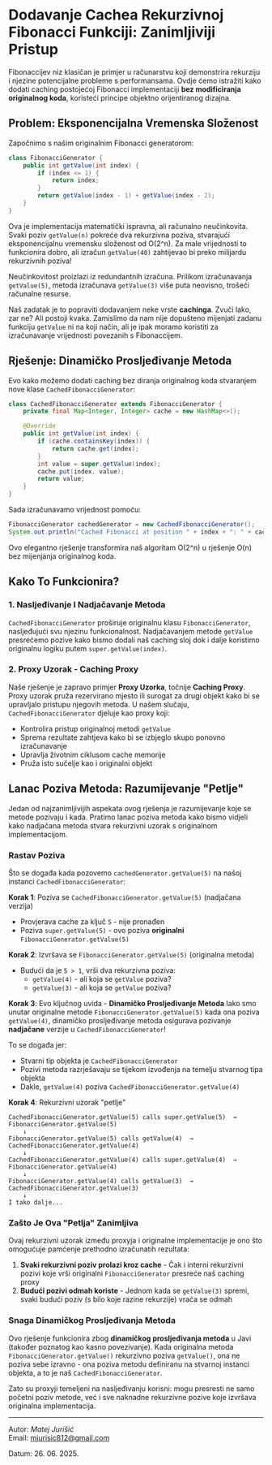 # Dodavanje Cachea Rekurzivnoj Fibonacci Funkciji: Zanimljiviji Pristup

Fibonaccijev niz klasičan je primjer u računarstvu koji demonstrira rekurziju i njezine potencijalne probleme s performansama. Ovdje ćemo istražiti kako dodati caching postojećoj Fibonacci implementaciji **bez modificiranja originalnog koda**, koristeći principe objektno orijentiranog dizajna.

## Problem: Eksponencijalna Vremenska Složenost

Započnimo s našim originalnim Fibonacci generatorom:

```java
class FibonacciGenerator {
    public int getValue(int index) {
        if (index <= 1) {
            return index;
        }
        return getValue(index - 1) + getValue(index - 2);
    }
}
```

Ova je implementacija matematički ispravna, ali računalno neučinkovita. Svaki poziv `getValue(n)` pokreće dva rekurzivna poziva, stvarajući eksponencijalnu vremensku složenost od O(2^n). Za male vrijednosti to funkcionira dobro, ali izračun `getValue(40)` zahtijevao bi preko milijardu rekurzivnih poziva\!

Neučinkovitost proizlazi iz redundantnih izračuna. Prilikom izračunavanja `getValue(5)`, metoda izračunava `getValue(3)` više puta neovisno, trošeći računalne resurse.

Naš zadatak je to popraviti dodavanjem neke vrste **cachinga**. Zvuči lako, zar ne? Ali postoji kvaka. Zamislimo da nam nije dopušteno mijenjati zadanu funkciju `getValue` ni na koji način, ali je ipak moramo koristiti za izračunavanje vrijednosti povezanih s Fibonaccijem.

## Rješenje: Dinamičko Prosljeđivanje Metoda

Evo kako možemo dodati caching bez diranja originalnog koda stvaranjem nove klase `CachedFibonacciGenerator`:

```java
class CachedFibonacciGenerator extends FibonacciGenerator {
    private final Map<Integer, Integer> cache = new HashMap<>();

    @Override
    public int getValue(int index) {
        if (cache.containsKey(index)) {
            return cache.get(index);
        }
        int value = super.getValue(index);
        cache.put(index, value);
        return value;
    }
}
```

Sada izračunavamo vrijednost pomoću:

```java
FibonacciGenerator cachedGenerator = new CachedFibonacciGenerator();
System.out.println("Cached Fibonacci at position " + index + ": " + cachedGenerator.getValue(index));
```

Ovo elegantno rješenje transformira naš algoritam O(2^n) u rješenje O(n) bez mijenjanja originalnog koda.

## Kako To Funkcionira?

### 1\. **Nasljeđivanje I Nadjačavanje Metoda**

`CachedFibonacciGenerator` proširuje originalnu klasu `FibonacciGenerator`, nasljeđujući svu njezinu funkcionalnost. Nadjačavanjem metode `getValue` presrećemo pozive kako bismo dodali naš caching sloj dok i dalje koristimo originalnu logiku putem `super.getValue(index)`.

### 2\. **Proxy Uzorak - Caching Proxy**

Naše rješenje je zapravo primjer **Proxy Uzorka**, točnije **Caching Proxy**. Proxy uzorak pruža rezervirano mjesto ili surogat za drugi objekt kako bi se upravljalo pristupu njegovih metoda. U našem slučaju, `CachedFibonacciGenerator` djeluje kao proxy koji:

-   Kontrolira pristup originalnoj metodi `getValue`
-   Sprema rezultate zahtjeva kako bi se izbjeglo skupo ponovno izračunavanje
-   Upravlja životnim ciklusom cache memorije
-   Pruža isto sučelje kao i originalni objekt

## Lanac Poziva Metoda: Razumijevanje "Petlje"

Jedan od najzanimljivijih aspekata ovog rješenja je razumijevanje koje se metode pozivaju i kada. Pratimo lanac poziva metoda kako bismo vidjeli kako nadjačana metoda stvara rekurzivni uzorak s originalnom implementacijom.

### Rastav Poziva

Što se događa kada pozovemo `cachedGenerator.getValue(5)` na našoj instanci `CachedFibonacciGenerator`:

**Korak 1**: Poziva se `CachedFibonacciGenerator.getValue(5)` (nadjačana verzija)

-   Provjerava cache za ključ `5` - nije pronađen
-   Poziva `super.getValue(5)` - ovo poziva **originalni** `FibonacciGenerator.getValue(5)`

**Korak 2**: Izvršava se `FibonacciGenerator.getValue(5)` (originalna metoda)

-   Budući da je `5 > 1`, vrši dva rekurzivna poziva:
    -   `getValue(4)` - ali koja se `getValue` poziva?
    -   `getValue(3)` - ali koja se `getValue` poziva?

**Korak 3**: Evo ključnog uvida - **Dinamičko Prosljeđivanje Metoda**
Iako smo unutar originalne metode `FibonacciGenerator.getValue(5)` kada ona poziva `getValue(4)`, dinamičko prosljeđivanje metoda osigurava pozivanje **nadjačane** verzije u `CachedFibonacciGenerator`\!

To se događa jer:

-   Stvarni tip objekta je `CachedFibonacciGenerator`
-   Pozivi metoda razrješavaju se tijekom izvođenja na temelju stvarnog tipa objekta
-   Dakle, `getValue(4)` poziva `CachedFibonacciGenerator.getValue(4)`

**Korak 4**: Rekurzivni uzorak "petlje"

```
CachedFibonacciGenerator.getValue(5) calls super.getValue(5)  →  FibonacciGenerator.getValue(5)
    ↓
FibonacciGenerator.getValue(5) calls getValue(4)  →  CachedFibonacciGenerator.getValue(4)
    ↓
CachedFibonacciGenerator.getValue(4) calls super.getValue(4)  →  FibonacciGenerator.getValue(4)
    ↓
FibonacciGenerator.getValue(4) calls getValue(3)  →  CachedFibonacciGenerator.getValue(3)
    ↓
I tako dalje...
```

### Zašto Je Ova "Petlja" Zanimljiva

Ovaj rekurzivni uzorak između proxyja i originalne implementacije je ono što omogućuje pamćenje prethodno izračunatih rezultata:

1.  **Svaki rekurzivni poziv prolazi kroz cache** - Čak i interni rekurzivni pozivi koje vrši originalni `FibonacciGenerator` presreće naš caching proxy
2.  **Budući pozivi odmah koriste** - Jednom kada se `getValue(3)` spremi, svaki budući poziv (s bilo koje razine rekurzije) vraća se odmah

### Snaga Dinamičkog Prosljeđivanja Metoda

Ovo rješenje funkcionira zbog **dinamičkog prosljeđivanja metoda** u Javi (također poznatog kao kasno povezivanje). Kada originalna metoda `FibonacciGenerator.getValue()` rekurzivno poziva `getValue()`, ona ne poziva sebe izravno - ona poziva metodu definiranu na stvarnoj instanci objekta, a to je naš `CachedFibonacciGenerator`.

Zato su proxyji temeljeni na nasljeđivanju korisni: mogu presresti ne samo početni poziv metode, već i sve naknadne rekurzivne pozive koje izvršava originalna implementacija.

---

Autor: _Matej Jurišić_  
Email: [mjurisic812@gmail.com](mailto:mjurisic812@gmail.com)

Datum: 26. 06. 2025.
